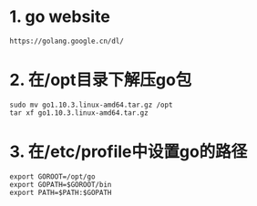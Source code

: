 # 1. go website
```shell
https://golang.google.cn/dl/
```

# 2. 在/opt目录下解压go包
```shell
sudo mv go1.10.3.linux-amd64.tar.gz /opt
tar xf go1.10.3.linux-amd64.tar.gz
```

# 3. 在/etc/profile中设置go的路径
```shell
export GOROOT=/opt/go
export GOPATH=$GOROOT/bin
export PATH=$PATH:$GOPATH
```
